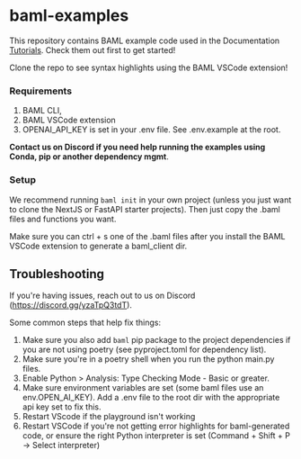 # baml-examples

This repository contains BAML example code used in the Documentation [Tutorials](https://boundaryml.com/v3/guides/hello_world/level0). Check them out first to get started!

Clone the repo to see syntax highlights using the BAML VSCode extension!

### Requirements

1. BAML CLI,
2. BAML VSCode extension
3. OPENAI_API_KEY is set in your .env file. See .env.example at the root.

**Contact us on Discord if you need help running the examples using Conda, pip or another dependency mgmt**.

### Setup

We recommend running `baml init` in your own project (unless you just want to clone the NextJS or FastAPI starter projects). Then just copy the .baml files and functions you want.

Make sure you can ctrl + s one of the .baml files after you install the BAML VSCode extension to generate a baml_client dir.

## Troubleshooting

If you're having issues, reach out to us on Discord (https://discord.gg/yzaTpQ3tdT).

Some common steps that help fix things:

1. Make sure you also add `baml` pip package to the project dependencies if you are not using poetry (see pyproject.toml for dependency list).
1. Make sure you're in a poetry shell when you run the python main.py files.
1. Enable Python > Analysis: Type Checking Mode - Basic or greater.
1. Make sure environment variables are set (some baml files use an env.OPEN_AI_KEY). Add a .env file to the root dir with the appropriate api key set to fix this.
1. Restart VScode if the playground isn't working
1. Restart VSCode if you're not getting error highlights for baml-generated code, or ensure the right Python interpreter is set (Command + Shift + P -> Select interpreter)
